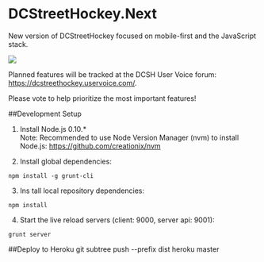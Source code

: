 DCStreetHockey.Next
===================

New version of DCStreetHockey focused on mobile-first and the JavaScript stack.  


<img src="https://raw.github.com/DannyDouglass/DCStreetHockey.Next/master/app/images/preview.png" />

Planned features will be tracked at the DCSH User Voice forum: https://dcstreethockey.uservoice.com/.

Please vote to help prioritize the most important features!

##Development Setup

1. Install Node.js 0.10.*   
   Note: Recommended to use Node Version Manager (nvm) to install Node.js: https://github.com/creationix/nvm

2. Install global dependencies:
  
  ```
  npm install -g grunt-cli
  ```
3. Ins tall local repository dependencies:
 
  ```
  npm install
  ```
4. Start the live reload servers (client: 9000, server api: 9001):
  ```
  grunt server
  ```

##Deploy to Heroku
git subtree push --prefix dist heroku master